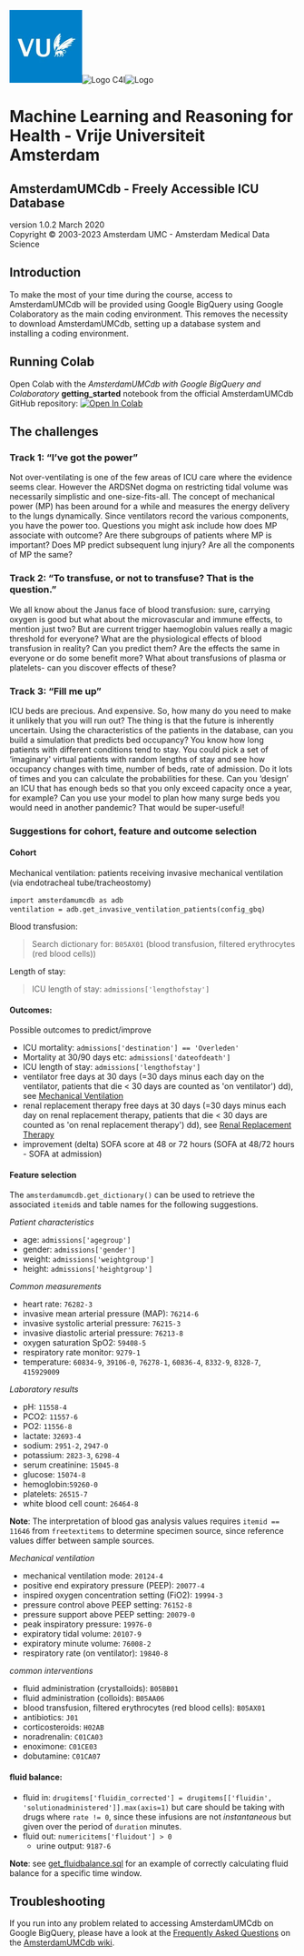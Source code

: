 <img src="https://github.com/AmsterdamUMC/AmsterdamUMCdb/blob/master/img/logo_vu.jpg?raw=1" alt="Logo VU" width=128px/><img src="https://github.com/AmsterdamUMC/AmsterdamUMCdb/blob/master/img/logo_c4i_square.png?raw=1" alt="Logo C4I" width=128px/><img src="https://github.com/AmsterdamUMC/AmsterdamUMCdb/blob/master/img/logo_amds.png?raw=1" alt="Logo" width=128px/>

# Machine Learning and Reasoning for Health - Vrije Universiteit Amsterdam
## AmsterdamUMCdb - Freely Accessible ICU Database

version 1.0.2 March 2020  
Copyright &copy; 2003-2023 Amsterdam UMC - Amsterdam Medical Data Science

## Introduction
To make the most of your time during the course, access to AmsterdamUMCdb will be provided using Google BigQuery using
Google Colaboratory as the main coding environment. This removes the necessity to download AmsterdamUMCdb, setting up a
database system and installing a coding environment.

## Running Colab
Open Colab with the *AmsterdamUMCdb with Google BigQuery and Colaboratory* **getting_started** notebook from the official AmsterdamUMCdb GitHub
repository: [![Open In Colab](https://colab.research.google.com/assets/colab-badge.svg)](https://colab.research.google.com/github/AmsterdamUMC/AmsterdamUMCdb/blob/master/bigquery/getting_started.ipynb)

## The challenges
### Track 1: “I’ve got the power”
Not over-ventilating is one of the few areas of ICU care where the evidence seems clear. However the ARDSNet dogma on restricting tidal volume was necessarily simplistic and one-size-fits-all. The concept of mechanical power (MP) has been around for a while and measures the energy delivery to the lungs dynamically. Since ventilators record the various components, you have the power too. Questions you might ask include how does MP associate with outcome? Are there subgroups of patients where MP is important? Does MP predict subsequent lung injury? Are all the components of MP the same?

### Track 2: “To transfuse, or not to transfuse? That is the question.”
We all know about the Janus face of blood transfusion: sure, carrying oxygen is good but what about the microvascular and immune effects, to mention just two? But are current trigger haemoglobin values really a magic threshold for everyone? What are the physiological effects of blood transfusion in reality? Can you predict them? Are the effects the same in everyone or do some benefit more? What about transfusions of plasma or platelets- can you discover effects of these?

### Track 3: “Fill me up”
ICU beds are precious. And expensive. So, how many do you need to make it unlikely that you will run out? The thing is that the future is inherently uncertain. Using the characteristics of the patients in the database, can you build a simulation that predicts bed occupancy? You know how long patients with different conditions tend to stay. You could pick a set of ‘imaginary' virtual patients with random lengths of stay and see how occupancy changes with time, number of beds, rate of admission. Do it lots of times and you can calculate the probabilities for these. Can you ‘design’ an ICU that has enough beds so that you only exceed capacity once a year, for example? Can you use your model to plan how many surge beds you would need in another pandemic? That would be super-useful!

### Suggestions for cohort, feature and outcome selection
#### Cohort
Mechanical ventilation: patients receiving invasive mechanical ventilation (via endotracheal tube/tracheostomy)
```
import amsterdamumcdb as adb
ventilation = adb.get_invasive_ventilation_patients(config_gbq)
```

Blood transfusion: 
> Search dictionary for: `B05AX01` (blood transfusion, filtered erythrocytes (red blood cells))

Length of stay:
> ICU length of stay: `admissions['lengthofstay']`

#### Outcomes:
Possible outcomes to predict/improve

- ICU mortality: `admissions['destination'] == 'Overleden'`
- Mortality at 30/90 days etc: `admissions['dateofdeath']`
- ICU length of stay: `admissions['lengthofstay']`
- ventilator free days at 30 days (=30 days minus each day on the ventilator, patients that die < 30 days are counted as 'on ventilator')
dd), see [Mechanical Ventilation](https://github.com/AmsterdamUMC/AmsterdamUMCdb/blob/master/concepts/lifesupport/mechanical_ventilation.ipynb)
- renal replacement therapy free days at 30 days (=30 days minus each day on renal replacement therapy, patients that die < 30 days are counted as 'on renal replacement therapy') 
dd), see [Renal Replacement Therapy](https://github.com/AmsterdamUMC/AmsterdamUMCdb/blob/master/concepts/lifesupport/renal_replacement_therapy.ipynb)
- improvement (delta) SOFA score at 48 or 72 hours (SOFA at 48/72 hours - SOFA at admission)

#### Feature selection
The `amsterdamumcdb.get_dictionary()` can be used to retrieve the associated `itemid`s and table names for the following suggestions.

*Patient characteristics* 
- age: `admissions['agegroup']`
- gender: `admissions['gender']`
- weight: `admissions['weightgroup']`
- height: `admissions['heightgroup']`

*Common measurements* 
- heart rate: `76282-3`
- invasive mean arterial pressure (MAP): `76214-6`
- invasive systolic arterial pressure: `76215-3`
- invasive diastolic arterial pressure: `76213-8`
- oxygen saturation SpO2: `59408-5`
- respiratory rate monitor:	`9279-1`
- temperature: `60834-9`, `39106-0`, `76278-1`, `60836-4`, `8332-9`, `8328-7`, `415929009`

*Laboratory results*
- pH: `11558-4`
- PCO2: `11557-6`
- PO2: `11556-8`
- lactate: `32693-4`
- sodium: `2951-2`, `2947-0`
- potassium: `2823-3`, `6298-4`
- serum creatinine: `15045-8`
- glucose: `15074-8`
- hemoglobin:`59260-0`
- platelets: `26515-7`
- white blood cell count: `26464-8`

**Note**: The interpretation of blood gas analysis values requires `itemid == 11646` from `freetextitems` to determine specimen source, since reference values  differ between sample sources.
 
*Mechanical ventilation* 
- mechanical ventilation mode: `20124-4`
- positive end expiratory pressure (PEEP): `20077-4`
- inspired oxygen concentration setting (FiO2): `19994-3`
- pressure control above PEEP setting: `76152-8`
- pressure support above PEEP setting: `20079-0`
- peak inspiratory pressure: `19976-0`
- expiratory tidal volume: `20107-9`
- expiratory minute volume: `76008-2`
- respiratory rate (on ventilator): `19840-8`

*common interventions*
- fluid administration (crystalloids): `B05BB01`
- fluid administration (colloids): `B05AA06`
- blood transfusion, filtered erythrocytes (red blood cells): `B05AX01`
- antibiotics: `J01`
- corticosteroids: `H02AB`
- noradrenalin: `C01CA03`
- enoximone: `C01CE03`
- dobutamine: `C01CA07`


#### fluid balance:
  - fluid in: `drugitems['fluidin_corrected'] = drugitems[['fluidin', 'solutionadministered']].max(axis=1)` but care should be taking with drugs where `rate != 0`, since these infusions are not *instantaneous* but given over the period of `duration` minutes. 
  - fluid out: `numericitems['fluidout'] > 0`
    - urine output: `9187-6`
    
    
**Note**: see [get_fluidbalance.sql](https://github.com/AmsterdamUMC/AmsterdamUMCdb/blob/master/amsterdamumcdb/sql/functions/get_fluidbalance.sql) for an example of correctly calculating fluid balance for a specific time window.

## Troubleshooting

If you run into any problem related to accessing AmsterdamUMCdb on Google BigQuery, please have a look at
the [Frequently Asked Questions](https://github.com/AmsterdamUMC/AmsterdamUMCdb/wiki/bigquery#faq) on
the [AmsterdamUMCdb wiki](https://github.com/AmsterdamUMC/AmsterdamUMCdb/wiki). 
